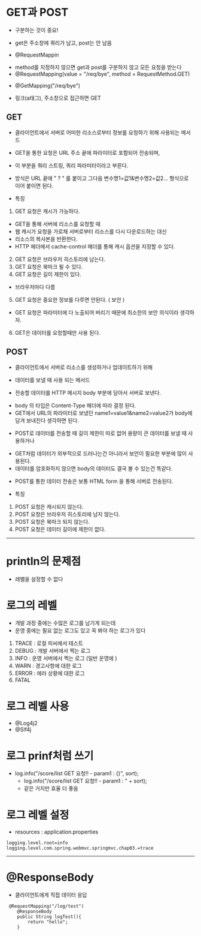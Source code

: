 # GET과 POST
- 구분하는 것이 중요!
 + get은 주소창에 쿼리가 남고, post는 안 남음
- @RequestMappin
 + method를 지정하지 않으면 get과 post를 구분하지 않고 모든 요청을 받는다
 + @RequestMapping(value = "/req/bye", method = RequestMethod.GET)
- @GetMapping("/req/bye")

- 링크(a태그), 주소창으로 접근하면 GET


## GET
- 클라이언트에서 서버로 어떠한 리소스로부터 정보를 요청하기 위해 사용되는 메서드
- GET을 통한 요청은 URL 주소 끝에 파라미터로 포함되어 전송되며,
- 이 부분을 쿼리 스트링, 쿼리 파라미터이라고 부른다.
- 방식은 URL 끝에 " ? " 를 붙이고 그다음 변수명1=값1&변수명2=값2... 형식으로 이어 붙이면 된다.

- 특징
 1. GET 요청은 캐시가 가능하다.
  - GET을 통해 서버에 리소스를 요청할 때
  - 웹 캐시가 요청을 가로채 서버로부터 리소스를 다시 다운로드하는 대신
  - 리소스의 복사본을 반환한다.
  - HTTP 헤더에서 cache-control 헤더를 통해 캐시 옵션을 지정할 수 있다.
 2. GET 요청은 브라우저 히스토리에 남는다.
 3. GET 요청은 북마크 될 수 있다. 
 4. GET 요청은 길이 제한이 있다.
  - 브라우저마다 다름
 5. GET 요청은 중요한 정보를 다루면 안된다. ( 보안 )
  - GET 요청은 파라미터에 다 노출되어 버리기 때문에 최소한의 보안 의식이라 생각하자.
 6. GET은 데이터를 요청할때만 사용 된다.

## POST
- 클라이언트에서 서버로 리소스를 생성하거나 업데이트하기 위해
 + 데이터를 보낼 때 사용 되는 메서드
- 전송할 데이터를 HTTP 메시지 body 부분에 담아서 서버로 보낸다.
 + body 의 타입은 Content-Type 헤더에 따라 결정 된다.
 + GET에서 URL의 파라미터로 보냈던 name1=value1&name2=value2가 body에 담겨 보내진다 생각하면 된다.
- POST로 데이터를 전송할 때 길이 제한이 따로 없어 용량이 큰 데이터를 보낼 때 사용하거나
 + GET처럼 데이터가 외부적으로 드러나는건 아니라서 보안이 필요한 부분에 많이 사용된다.
 + 데이터를 암호화하지 않으면 body의 데이터도 결국 볼 수 있는건 똑같다.
- POST를 통한 데이터 전송은 보통 HTML form 을 통해 서버로 전송된다.

- 특징
 1. POST 요청은 캐시되지 않는다.
 2. POST 요청은 브라우저 히스토리에 남지 않는다.
 3. POST 요청은 북마크 되지 않는다.
 4. POST 요청은 데이터 길이에 제한이 없다.

-----------------------------------------------------------
# println의 문제점
- 레벨을 설정할 수 없다

# 로그의 레벨
- 개발 과정 중에는 수많은 로그를 남기게 되는데
- 운영 중에는 필요 없는 로그도 있고 꼭 봐야 하는 로그가 있다
1. TRACE : 로컬 피씨에서 테스트
2. DEBUG : 개발 서버에서 찍는 로그
3. INFO : 운영 서버에서 찍는 로그 (일반 운영에 )
4. WARN : 경고사항에 대한 로그
5. ERROR : 에러 상황에 대한 로그
6. FATAL

# 로그 레벨 사용
- @Log4j2
- @Slf4j

# 로그 prinf처럼 쓰기
- log.info("/score/list GET 요청!! - param1 : {}", sort);
  + log.info("/score/list GET 요청!! - param1 : " + sort);
  + 같은 거지만 효율 더 좋음

# 로그 레벨 설정
- resources : application.properties
```
logging.level.root=info
logging.level.com.spring.webmvc.springmvc.chap03.=trace
```

-------------------------------------------------
# @ResponseBody
- 클라이언트에게 직접 데이터 응답
```
 @RequestMapping("/log/test")
    @ResponseBody
    public String logTest(){
        return "hello";
    }
```